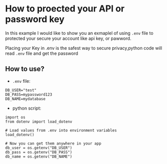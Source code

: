 # How to proected your API or password key

In this example I would like to show you an exmaplel of using `.env` file to protected your secure your account like api key, or pawword. 

Placing your Key in .env is the safest way to secure privacy,python code will read `.env` file and get the password 


## How to use?

- `.env` file:
```
DB_USER="test"
DB_PASS=mypassword123
DB_NAME=mydatabase
```

- python script: 
```
import os
from dotenv import load_dotenv

# Load values from .env into environment variables
load_dotenv()

# Now you can get them anywhere in your app
db_user = os.getenv("DB_USER")
db_pass = os.getenv("DB_PASS")
db_name = os.getenv("DB_NAME")
```

